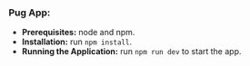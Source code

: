 
### Pug App:

- **Prerequisites:** 
node and npm.
- **Installation:** 
run `npm install`.
- **Running the Application:** 
run `npm run dev` to start the app.
